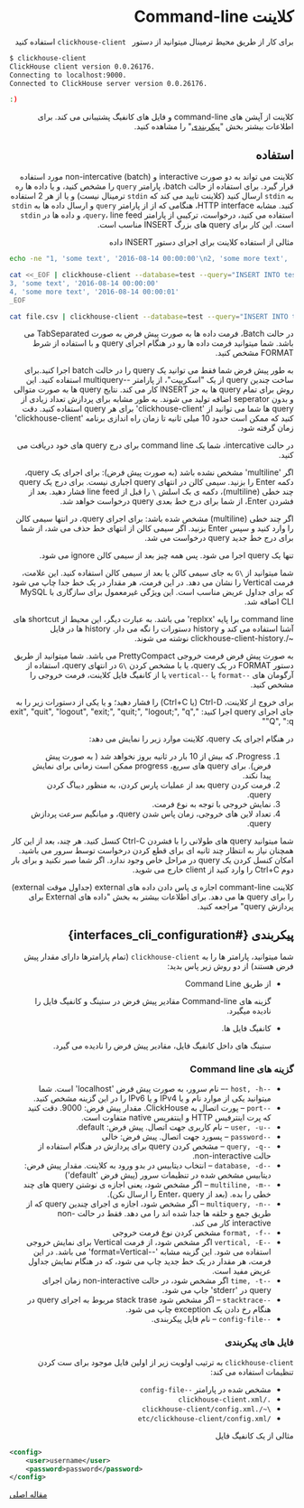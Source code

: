 <div dir="rtl" markdown="1">

# کلاینت Command-line

برای کار از طریق محیط ترمینال میتوانید از دستور ` clickhouse-client` استفاده کنید

</div>

```bash
$ clickhouse-client
ClickHouse client version 0.0.26176.
Connecting to localhost:9000.
Connected to ClickHouse server version 0.0.26176.

:)
```

<div dir="rtl" markdown="1">

کلاینت از آپشن های command-line و فایل های کانفیگ پشتیبانی می کند. برای اطلاعات بیشتر بخش "[پیکربندی](#interfaces_cli_configuration)" را مشاهده کنید.

## استفاده

کلاینت می تواند به دو صورت interactive و non-intercative (batch) مورد استفاده قرار گیرد. برای استفاده از حالت batch، پارامتر `query` را مشخص کنید، و یا داده ها ره به `stdin` ارسال کنید (کلاینت تایید می کند که `stdin` ترمینال نیست) و یا از هر 2 استفاده کنید. مشابه HTTP interface، هنگامی که از از پارامتر `query` و ارسال داده ها به `stdin` استفاده می کنید، درخواست، ترکیبی از پارامتر `query`، line feed، و داده ها در `stdin` است. این کار برای query های بزرگ INSERT مناسب است.

مثالی از استفاده کلاینت برای اجرای دستور INSERT داده

</div>

```bash
echo -ne "1, 'some text', '2016-08-14 00:00:00'\n2, 'some more text', '2016-08-14 00:00:01'" | clickhouse-client --database=test --query="INSERT INTO test FORMAT CSV";

cat <<_EOF | clickhouse-client --database=test --query="INSERT INTO test FORMAT CSV";
3, 'some text', '2016-08-14 00:00:00'
4, 'some more text', '2016-08-14 00:00:01'
_EOF

cat file.csv | clickhouse-client --database=test --query="INSERT INTO test FORMAT CSV";
```
<div dir="rtl" markdown="1">

در حالت Batch، فرمت داده ها به صورت پیش فرض به صورت TabSeparated می باشد. شما میتوانید فرمت داده ها رو در هنگام اجرای query و با استفاده از شرط FORMAT مشخص کنید.

به طور پیش فرض شما فقط می توانید یک query را در خالت batch اجرا کنید.برای ساخت چندین query از یک "اسکریپت"، از پارامتر --multiquery استفاده کنید. این روش برای تمام query ها به جز INSERT کار می کند. نتایج query ها به صورت متوالی و بدون seperator اضافه تولید می شوند. به طور مشابه برای پردازش تعداد زیادی از query ها شما می توانید از 'clickhouse-client' برای هر query استفاده کنید. دقت کنید که ممکن است حدود 10 میلی ثانیه تا زمان راه اندازی برنامه 'clickhouse-client' زمان گرفته شود.

در حالت intercative، شما یک command line برای درج query های خود دریافت می کنید.

اگر 'multiline' مشخص نشده باشد (به صورت پیش فرض): برای اجرای یک query، دکمه Enter را بزنید. سیمی کالن در انتهای query اجباری نیست. برای درج یک query چند خطی (multiline)، دکمه ی بک اسلش `\` را قبل از line feed فشار دهید. بعد از فشردن Enter، از شما برای درج خط بعدی query درخواست خواهد شد.

اگر چند خطی (multiline) مشخص شده باشد: برای اجرای query، در انتها سیمی کالن را وارد کنید و سپس Enter بزنید. اگر سیمی کالن از انتهای خط حذف می شد، از شما برای درج خط جدید query درخواست می شد.

تنها یک query اجرا می شود. پس همه چیز بعد از سیمی کالن ignore می شود.

شما میتوانید از `\G` به جای سیمی کالن یا بعد از سیمی کالن استفاده کنید. این علامت، فرمت Vertical را نشان می دهد. در این فرمت، هر مقدار در یک خط جدا چاپ می شود که برای جداول عریض مناسب است. این ویژگی غیرمعمول برای سازگاری با MySQL CLI اضافه شد.

command line برا پایه 'replxx' می باشد. به عبارت دیگر، این محیط از shortcut های آشنا استفاده می کند و history دستورات را نگه می دار. history ها در فایل ~/.clickhouse-client-history نوشته می شوند.

به صورت پیش فرض فرمت خروجی PrettyCompact می باشد. شما میتوانید از طریق دستور FORMAT در یک query، یا با مشخص کردن `\G` در انتهای query، استفاده از آرگومان های `--format` یا `--vertical` یا از کانفیگ فایل کلاینت، فرمت خروجی را مشخص کنید.

برای خروج از کلاینت، Ctrl-D (یا Ctrl+C) را فشار دهید؛ و یا یکی از دستورات زیر را به جای اجرای query اجرا کنید: "exit", "quit", "logout", "exit;", "quit;", "logout;", "q", "Q", ":q"

در هنگام اجرای یک query، کلاینت موارد زیر را نمایش می دهد:

1. Progress، که بیش از 10 بار در ثانیه بروز نخواهد شد ( به صورت پیش فرض). برای query های سریع، progress ممکن است زمانی برای نمایش پیدا نکند.
2. فرمت کردن query بعد از عملیات پارس کردن، به منظور دیباگ کردن query.
3. نمایش خروجی با توجه به نوع فرمت.
4. تعداد لاین های خروجی، زمان پاس شدن query، و میانگیم سرعت پردازش query.

شما میتوانید query های طولانی را با فشردن Ctrl-C کنسل کنید. هر چند، بعد از این کار همچنان نیاز به انتظار چند ثانیه ای برای قطع کردن درخواست توسط سرور می باشید. امکان کنسل کردن یک query در مراحل خاص وجود ندارد. اگر شما صبر نکنید و برای بار دوم Ctrl+C را وارد کنید از client خارج می شوید.

کلاینت commant-line اجازه ی پاس دادن داده های external (جداول موقت external) را برای query ها می دهد. برای اطلاعات بیشتر به بخش "داده های External برای پردازش query" مراجعه کنید.

## پیکربندی {#interfaces_cli_configuration}

شما میتوانید، پارامتر ها را به `clickhouse-client` (تمام پارامترها دارای مقدار پیش فرض هستند) از دو روش زیر پاس بدید:

- از طریق Command Line

   گزینه های Command-line مقادیر پیش فرض در ستینگ و کانفیگ فایل را نادیده میگیرد.

- کانفیگ فایل ها.

   ستینگ های داخل کانفیگ فایل، مقادیر پیش فرض را نادیده می گیرد.

### گزینه های Command line

- `--host, -h` -– نام سرور، به صورت پیش فرض 'localhost' است. شما میتوانید یکی از موارد نام و یا IPv4 و یا IPv6 را در این گزینه مشخص کنید.
- `--port` – پورت اتصال به ClickHouse. مقدار پیش فرض: 9000. دقت کنید که پرت اینترفیس HTTP و اینتفریس native متفاوت است.
- `--user, -u` – نام کاربری جهت اتصال. پیش فرض: default.
- `--password` – پسورد جهت اتصال. پیش فرض: خالی
- `--query, -q` – مشخص کردن query برای پردازش در هنگام استفاده از حالت non-interactive.
- `--database, -d` – انتخاب دیتابیس در بدو ورود به کلاینت. مقدار پیش فرض: دیتابیس مشخص شده در تنظیمات سرور (پیش فرض 'default')
- `--multiline, -m` – اگر مشخص شود، یعنی اجازه ی نوشتن query های چند خطی را بده. (بعد از Enter، query را ارسال نکن).
- `--multiquery, -n` – اگر مشخص شود، اجازه ی اجرای چندین query که از طریق جمع و حلقه ها جدا شده اند را می دهد. فقط در حالت non-interactive کار می کند.
- `--format, -f` مشخص کردن نوع فرمت خروجی
- `--vertical, -E` اگر مشخص شود، از فرمت Vertical برای نمایش خروجی استفاده می شود. این گزینه مشابه '--format=Vertical' می باشد. در این فرمت، هر مقدار در یک خط جدید چاپ می شود، که در هنگام نمایش جداول عریض مفید است.
- `--time, -t` اگر مشخص شود، در حالت non-interactive زمان اجرای query در 'stderr' جاپ می شود.
- `--stacktrace` – اگر مشخص شود stack trase مربوط به اجرای query در هنگام رخ دادن یک exception چاپ می شود.
- `--config-file` – نام فایل پیکربندی.

### فایل های پیکربندی

`clickhouse-client` به ترتیب اولویت زیر از اولین فایل موجود برای ست کردن تنظیمات استفاده می کند:

- مشخص شده در پارامتر `--config-file`
- `./clickhouse-client.xml`
- `\~/.clickhouse-client/config.xml`
- `/etc/clickhouse-client/config.xml`

مثالی از یک کانفیگ فایل

</div>

```xml
<config>
    <user>username</user>
    <password>password</password>
</config>
```


[مقاله اصلی](https://clickhouse.yandex/docs/fa/interfaces/cli/) <!--hide-->
